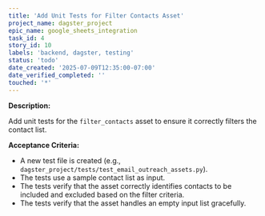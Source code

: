 ```yaml
---
title: 'Add Unit Tests for Filter Contacts Asset'
project_name: dagster_project
epic_name: google_sheets_integration
task_id: 4
story_id: 10
labels: 'backend, dagster, testing'
status: 'todo'
date_created: '2025-07-09T12:35:00-07:00'
date_verified_completed: ''
touched: '*'
---
```


**Description:**

Add unit tests for the `filter_contacts` asset to ensure it correctly filters the contact list.

**Acceptance Criteria:**

- A new test file is created (e.g., `dagster_project/tests/test_email_outreach_assets.py`).
- The tests use a sample contact list as input.
- The tests verify that the asset correctly identifies contacts to be included and excluded based on the filter criteria.
- The tests verify that the asset handles an empty input list gracefully.
